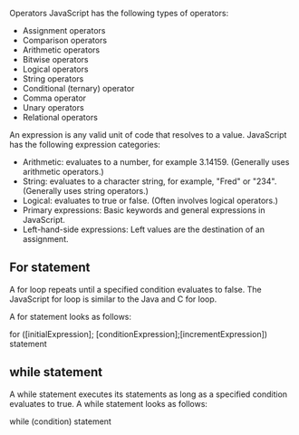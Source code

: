 Operators
JavaScript has the following types of operators:

- Assignment operators
- Comparison operators
- Arithmetic operators
- Bitwise operators
- Logical operators
- String operators
- Conditional (ternary) operator
- Comma operator
- Unary operators
- Relational operators

An expression is any valid unit of code that resolves to a value.
JavaScript has the following expression categories:

- Arithmetic: evaluates to a number, for example 3.14159.     (Generally uses arithmetic operators.)
- String: evaluates to a character string, for example,       "Fred" or "234". (Generally uses string operators.)
- Logical: evaluates to true or false. (Often involves        logical operators.)
- Primary expressions: Basic keywords and general             expressions in JavaScript.
- Left-hand-side expressions: Left values are the             destination of an assignment.

## For statement

A for loop repeats until a specified condition evaluates to false. The JavaScript for loop is similar to the Java and C for loop.

A for statement looks as follows:

for ([initialExpression]; [conditionExpression];[incrementExpression]) 
  statement

## while statement
A while statement executes its statements as long as a specified condition evaluates to true. A while statement looks as follows:

while (condition)
  statement
